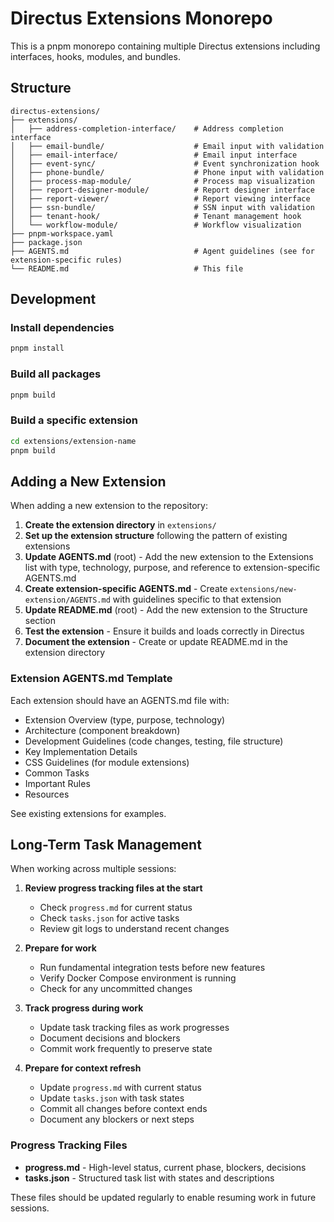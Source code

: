 # Directus Extensions Monorepo

This is a pnpm monorepo containing multiple Directus extensions including interfaces, hooks, modules, and bundles.

## Structure

```
directus-extensions/
├── extensions/
│   ├── address-completion-interface/    # Address completion interface
│   ├── email-bundle/                    # Email input with validation
│   ├── email-interface/                 # Email input interface
│   ├── event-sync/                      # Event synchronization hook
│   ├── phone-bundle/                    # Phone input with validation
│   ├── process-map-module/              # Process map visualization
│   ├── report-designer-module/          # Report designer interface
│   ├── report-viewer/                   # Report viewing interface
│   ├── ssn-bundle/                      # SSN input with validation
│   ├── tenant-hook/                     # Tenant management hook
│   └── workflow-module/                 # Workflow visualization
├── pnpm-workspace.yaml
├── package.json
├── AGENTS.md                            # Agent guidelines (see for extension-specific rules)
└── README.md                            # This file
```

## Development

### Install dependencies
```bash
pnpm install
```

### Build all packages
```bash
pnpm build
```

### Build a specific extension
```bash
cd extensions/extension-name
pnpm build
```

## Adding a New Extension

When adding a new extension to the repository:

1. **Create the extension directory** in `extensions/`
2. **Set up the extension structure** following the pattern of existing extensions
3. **Update AGENTS.md** (root) - Add the new extension to the Extensions list with type, technology, purpose, and reference to extension-specific AGENTS.md
4. **Create extension-specific AGENTS.md** - Create `extensions/new-extension/AGENTS.md` with guidelines specific to that extension
5. **Update README.md** (root) - Add the new extension to the Structure section
6. **Test the extension** - Ensure it builds and loads correctly in Directus
7. **Document the extension** - Create or update README.md in the extension directory

### Extension AGENTS.md Template

Each extension should have an AGENTS.md file with:
- Extension Overview (type, purpose, technology)
- Architecture (component breakdown)
- Development Guidelines (code changes, testing, file structure)
- Key Implementation Details
- CSS Guidelines (for module extensions)
- Common Tasks
- Important Rules
- Resources

See existing extensions for examples.

## Long-Term Task Management

When working across multiple sessions:

1. **Review progress tracking files at the start**
   - Check `progress.md` for current status
   - Check `tasks.json` for active tasks
   - Review git logs to understand recent changes

2. **Prepare for work**
   - Run fundamental integration tests before new features
   - Verify Docker Compose environment is running
   - Check for any uncommitted changes

3. **Track progress during work**
   - Update task tracking files as work progresses
   - Document decisions and blockers
   - Commit work frequently to preserve state

4. **Prepare for context refresh**
   - Update `progress.md` with current status
   - Update `tasks.json` with task states
   - Commit all changes before context ends
   - Document any blockers or next steps

### Progress Tracking Files

- **progress.md** - High-level status, current phase, blockers, decisions
- **tasks.json** - Structured task list with states and descriptions

These files should be updated regularly to enable resuming work in future sessions.